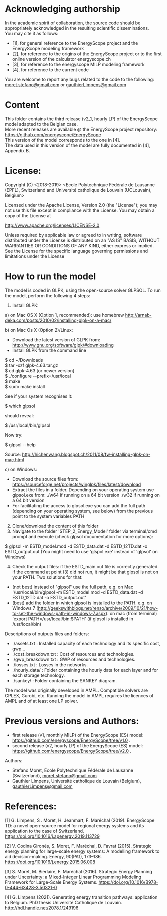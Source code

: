 # Acknowledging authorship #
In the academic spirit of collaboration, the source code should be appropriately acknowledged in the resulting scientific disseminations.  
You may cite it as follows: 
- [1], for general reference to the EnergyScope project and the EnergyScope modeling framework  	
- [2], for reference to the origins of the EnergyScope project or to the first online version of the calculator energyscope.ch 	
- [3], for reference to the energyscope MILP modeling framework 	
- [4], for reference to the current code 	

You are welcome to report any bugs related to the code to the following:    
 moret.stefano@gmail.com or gauthierLimpens@gmail.com  
 
# Content #
This folder contains the third release (v2_1, hourly LP) of the EnergyScope model adapted to the Belgian case.  
More recent releases are available @ the EnergyScope project repository: https://github.com/energyscope/EnergyScope   
This version of the model corresponds to the one in [4].  
The data used in this version of the model are fully documented in [4], Appendix B. 

# License:  # 
Copyright (C) <2018-2019> <Ecole Polytechnique Fédérale de Lausanne (EPFL), Switzerland and Université catholique de Louvain (UCLouvain), Belgium>

Licensed under the Apache License, Version 2.0 (the "License"); you may not use this file except in compliance with the License. You may obtain a copy of the License at

http://www.apache.org/licenses/LICENSE-2.0

Unless required by applicable law or agreed to in writing, software distributed under the License is distributed on an "AS IS" BASIS, WITHOUT WARRANTIES OR CONDITIONS OF ANY KIND, either express or implied. See the License for the specific language governing permissions and limitations under the License

# How to run the model #
The model is coded in GLPK, using the open-source solver GLPSOL. To run the model, perform the following 4 steps:

1. Install GLPK:

a) on Mac OS X (Option 1, recommended): use homebrew
http://arnab-deka.com/posts/2010/02/installing-glpk-on-a-mac/

b) on Mac Os X (Option 2)/Linux:
- Download the latest version of GLPK from: http://www.gnu.org/software/glpk/#downloading
- Install GLPK from the command line

$ cd ~/Downloads  
$ tar -xzf glpk-4.63.tar.gz  
$ cd  glpk-4.63 [or newer version]  
$ ./configure --prefix=/usr/local  
$ make  
$ sudo make install  

See if your system recognises it:

$ which glpsol

should reveal:

$ /usr/local/bin/glpsol

Now try:

$ glpsol --help

Source: http://hichenwang.blogspot.ch/2011/08/fw-installing-glpk-on-mac.html

c) on Windows:

- Download the source files from: https://sourceforge.net/projects/winglpk/files/latest/download
- Extract the files in a folder. Depending on your operating system use glpsol.exe from:
./w64 if running on a 64 bit version
./w32 if running on a 64 bit version
- For facilitating the access to glpsol.exe you can add the full path (depending on your operating system, see below) from the previous point to the system variables PATH

2. Clone/download the content of this folder
3. Navigate to the folder 'STEP_2_Energy_Model' folder via terminal/cmd prompt and execute (check glpsol documentation for more options):

$ glpsol -m ESTD_model.mod -d ESTD_data.dat -d ESTD_12TD.dat -o ESTD_output.out
(You might need to use 'glspol.exe' instead of 'glpsol' on Windows)

4. Check the output files: 
if the ESTD_main.out file is correctly generated.
If the command at point (3) did not run, it might be that glpsol is not on your PATH. Two solutions for that:
- (not best) instead of "glpsol" use the full path, e.g. on Mac '/usr/local/bin/glpsol  -m ESTD_model.mod -d ESTD_data.dat -d ESTD_12TD.dat -o ESTD_output.out'
- (best) add the folder in which glpsol is installed to the PATH. e.g. on Windows 7 (http://geekswithblogs.net/renso/archive/2009/10/21/how-to-set-the-windows-path-in-windows-7.aspx). on mac (from terminal) 'export PATH=/usr/local/bin:$PATH' (if glpsol is installed in /usr/local/bin)

Descriptions of outputs files and folders: 
- ./assets.txt : Installed capacity of each technology and its specific cost, gwp... 
- ./cost_breakdown.txt : Cost of resources and technologies. 
- ./gwp_breakdown.txt : GWP of resources and technologies. 
- ./losses.txt : Losses in the networks. 
- ./hourly_data/ : Folder containing the hourly data for each layer and for each storage technology. 
- ./sankey/ : Folder containing the SANKEY diagram. 


The model was originally developed in AMPL. Compatible solvers are CPLEX, Gurobi, etc. Running the model in AMPL requires the licences of AMPL and of at least one LP solver.  

# Previous versions and Authors: #  
- first release (v1, monthly MILP) of the EnergyScope (ES) model: https://github.com/energyscope/EnergyScope/tree/v1.0 .
- second release (v2, hourly LP) of the EnergyScope (ES) model: https://github.com/energyscope/EnergyScope/tree/v2.0 .	

Authors: 
- Stefano Moret, Ecole Polytechnique Fédérale de Lausanne (Switzerland), <moret.stefano@gmail.com> 
- Gauthier Limpens, Université catholique de Louvain (Belgium), <gauthierLimpens@gmail.com>  

# References:  #  
[1] G. Limpens, S . Moret, H. Jeanmart, F. Maréchal (2019). EnergyScope TD: a novel open-source model for regional energy systems and its application to the case of Switzerland. https://doi.org/10.1016/j.apenergy.2019.113729	

[2] V. Codina Gironès, S. Moret, F. Maréchal, D. Favrat (2015). Strategic energy planning for large-scale energy systems: A modelling framework to aid decision-making. Energy, 90(PA1), 173–186. https://doi.org/10.1016/j.energy.2015.06.008   	

[3] S. Moret, M. Bierlaire, F. Maréchal (2016). Strategic Energy Planning under Uncertainty: a Mixed-Integer Linear Programming Modeling Framework for Large-Scale Energy Systems. https://doi.org/10.1016/B978-0-444-63428-3.50321-0  	

[4] G. Limpens (2021). Generating energy transition pathways: application to Belgium. PhD thesis Université Catholique de Louvain. http://hdl.handle.net/2078.1/249196

